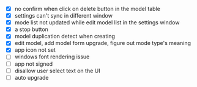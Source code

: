 - [x] no confirm when click on delete button in the model table
- [x] settings can't sync in different window
- [x] mode list not updated while edit model list in the settings window
- [x] a stop button
- [x] model duplication detect when creating
- [x] edit model, add model form upgrade, figure out mode type's meaning
- [x] app icon not set
- [ ] windows font rendering issue
- [ ] app not signed
- [ ] disallow user select text on the UI
- [ ] auto upgrade